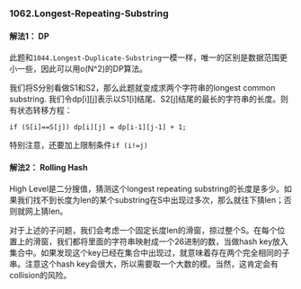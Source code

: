 ### 1062.Longest-Repeating-Substring

#### 解法1： DP
此题和```1044.Longest-Duplicate-Substring```一模一样，唯一的区别是数据范围更小一些，因此可以用o(N^2)的DP算法。

我们将S分别看做S1和S2，那么此题就变成求两个字符串的longest common substring. 我们令dp[i][j]表示以S1[i]结尾、S2[j]结尾的最长的字符串的长度。则有状态转移方程：
```
if (S[i]==S[j]) dp[i][j] = dp[i-1][j-1] + 1;
```
特别注意，还要加上限制条件```if (i!=j)```

#### 解法2： Rolling Hash
High Level是二分搜值，猜测这个longest repeating substring的长度是多少。如果我们找不到长度为len的某个substring在S中出现过多次，那么就往下猜len；否则就网上猜len。

对于上述的子问题，我们会考虑一个固定长度len的滑窗，掠过整个S。在每个位置上的滑窗，我们都将里面的字符串映射成一个26进制的数，当做hash key放入集合中。如果发现这个key已经在集合中出现过，就意味着存在两个完全相同的子串。注意这个hash key会很大，所以需要取一个大数的模。当然，这肯定会有collision的风险。
